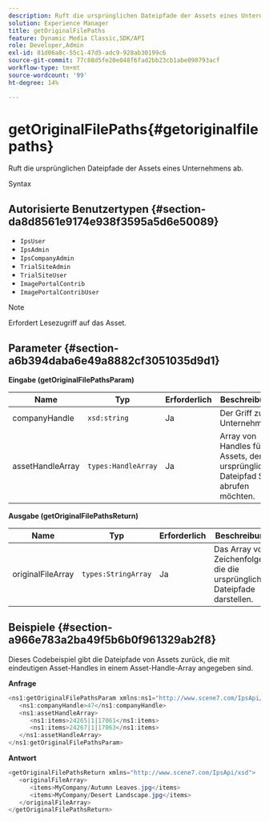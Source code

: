```yaml
---
description: Ruft die ursprünglichen Dateipfade der Assets eines Unternehmens ab.
solution: Experience Manager
title: getOriginalFilePaths
feature: Dynamic Media Classic,SDK/API
role: Developer,Admin
exl-id: 81d06a8c-55c1-47d5-adc9-928ab30199c6
source-git-commit: 77c88d5fe20e048f6fad2bb23cb1abe090793acf
workflow-type: tm+mt
source-wordcount: '99'
ht-degree: 14%

---
```


# getOriginalFilePaths{#getoriginalfilepaths}

Ruft die ursprünglichen Dateipfade der Assets eines Unternehmens ab.

Syntax

## Autorisierte Benutzertypen {#section-da8d8561e9174e938f3595a5d6e50089}

* `IpsUser`
* `IpsAdmin`
* `IpsCompanyAdmin`
* `TrialSiteAdmin`
* `TrialSiteUser`
* `ImagePortalContrib`
* `ImagePortalContribUser`

>[!NOTE]
>
>Erfordert Lesezugriff auf das Asset.

## Parameter {#section-a6b394daba6e49a8882cf3051035d9d1}

**Eingabe (getOriginalFilePathsParam)**

| Name | Typ | Erforderlich | Beschreibung |
|---|---|---|---|
| companyHandle | `xsd:string` | Ja | Der Griff zum Unternehmen. |
| assetHandleArray | `types:HandleArray` | Ja | Array von Handles für Assets, deren ursprünglicher Dateipfad Sie abrufen möchten. |

**Ausgabe (getOriginalFilePathsReturn)**

| Name | Typ | Erforderlich | Beschreibung |
|---|---|---|---|
| originalFileArray | `types:StringArray` | Ja | Das Array von Zeichenfolgen, die die ursprünglichen Dateipfade darstellen. |

## Beispiele {#section-a966e783a2ba49f5b6b0f961329ab2f8}

Dieses Codebeispiel gibt die Dateipfade von Assets zurück, die mit eindeutigen Asset-Handles in einem Asset-Handle-Array angegeben sind.

**Anfrage**

```java
<ns1:getOriginalFilePathsParam xmlns:ns1="http://www.scene7.com/IpsApi/xsd">
   <ns1:companyHandle>47</ns1:companyHandle>
   <ns1:assetHandleArray>
      <ns1:items>24265|1|17061</ns1:items>
      <ns1:items>24267|1|17063</ns1:items>
   </ns1:assetHandleArray>
</ns1:getOriginalFilePathsParam>
```

**Antwort**

```java
<getOriginalFilePathsReturn xmlns="http://www.scene7.com/IpsApi/xsd">
   <originalFileArray>
      <items>MyCompany/Autumn Leaves.jpg</items>
      <items>MyCompany/Desert Landscape.jpg</items>
   </originalFileArray>
</getOriginalFilePathsReturn>
```
